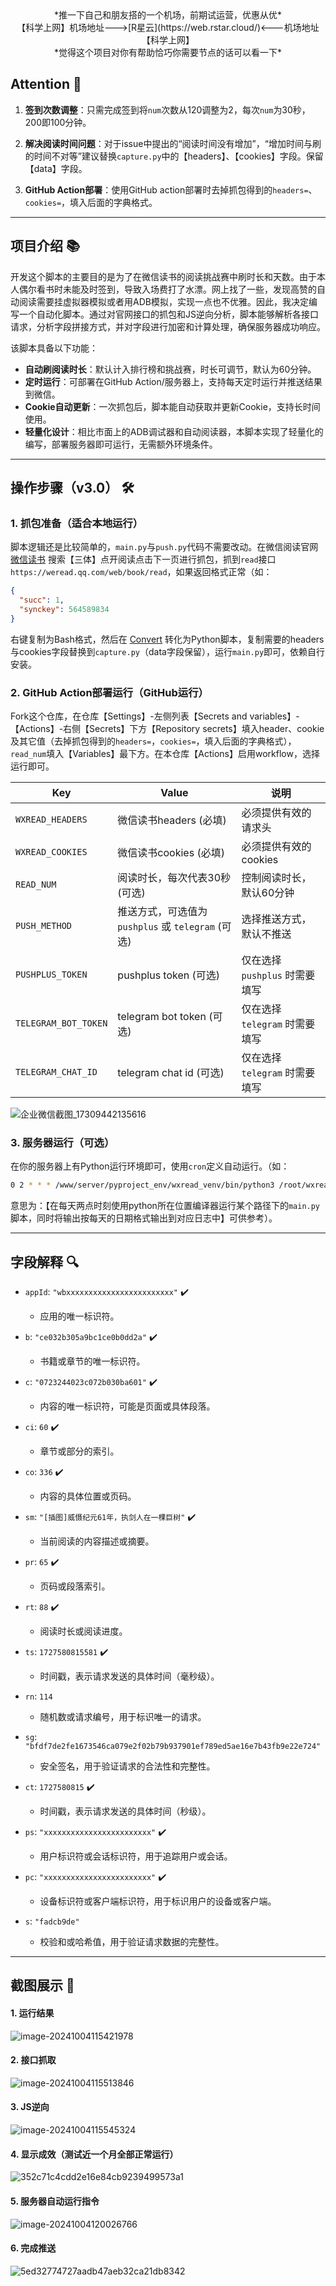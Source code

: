 <center>
*推一下自己和朋友搭的一个机场，前期试运营，优惠从优*<br>
【科学上网】机场地址--->[R星云](https://web.rstar.cloud/)<---机场地址【科学上网】<br>
*觉得这个项目对你有帮助恰巧你需要节点的话可以看一下*
</center>

   
## Attention 📢

1. **签到次数调整**：只需完成签到将`num`次数从120调整为2，每次`num`为30秒，200即100分钟。
   
2. **解决阅读时间问题**：对于issue中提出的“阅读时间没有增加”，“增加时间与刷的时间不对等”建议替换`capture.py`中的【headers】、【cookies】字段。保留【data】字段。

3. **GitHub Action部署**：使用GitHub action部署时去掉抓包得到的`headers=`、`cookies=`，填入后面的字典格式。

***
## 项目介绍 📚

开发这个脚本的主要目的是为了在微信读书的阅读挑战赛中刷时长和天数。由于本人偶尔看书时未能及时签到，导致入场费打了水漂。网上找了一些，发现高赞的自动阅读需要挂虚拟器模拟或者用ADB模拟，实现一点也不优雅。因此，我决定编写一个自动化脚本。通过对官网接口的抓包和JS逆向分析，脚本能够解析各接口请求，分析字段拼接方式，并对字段进行加密和计算处理，确保服务器成功响应。

该脚本具备以下功能：

- **自动刷阅读时长**：默认计入排行榜和挑战赛，时长可调节，默认为60分钟。
- **定时运行**：可部署在GitHub Action/服务器上，支持每天定时运行并推送结果到微信。
- **Cookie自动更新**：一次抓包后，脚本能自动获取并更新Cookie，支持长时间使用。
- **轻量化设计**：相比市面上的ADB调试器和自动阅读器，本脚本实现了轻量化的编写，部署服务器即可运行，无需额外环境条件。

***
## 操作步骤（v3.0） 🛠️

### 1. 抓包准备（适合本地运行）

脚本逻辑还是比较简单的，`main.py`与`push.py`代码不需要改动。在微信阅读官网 [微信读书](https://weread.qq.com/) 搜索【三体】点开阅读点击下一页进行抓包，抓到`read`接口 `https://weread.qq.com/web/book/read`，如果返回格式正常（如：

```json
{
  "succ": 1,
  "synckey": 564589834
}
```

右键复制为Bash格式，然后在 [Convert](https://curlconverter.com/python/) 转化为Python脚本，复制需要的headers与cookies字段替换到`capture.py`（data字段保留），运行`main.py`即可，依赖自行安装。

### 2. GitHub Action部署运行（GitHub运行）

Fork这个仓库，在仓库【Settings】-左侧列表【Secrets and variables】-【Actions】-右侧【Secrets】下方【Repository secrets】填入header、cookie及其它值（去掉抓包得到的`headers=`，`cookies=`，填入后面的字典格式），`read_num`填入【Variables】最下方。在本仓库【Actions】启用workflow，选择运行即可。

| Key                  | Value                                                             | 说明                                      |
|----------------------|-------------------------------------------------------------------|-------------------------------------------|
| `WXREAD_HEADERS`      | 微信读书headers (必填)                                            | 必须提供有效的请求头                     |
| `WXREAD_COOKIES`      | 微信读书cookies (必填)                                          | 必须提供有效的cookies                    |
| `READ_NUM`           | 阅读时长，每次代表30秒(可选)                                   | 控制阅读时长，默认60分钟                     |
| `PUSH_METHOD`        | 推送方式，可选值为 `pushplus` 或 `telegram` (可选)               | 选择推送方式，默认不推送                             |
| `PUSHPLUS_TOKEN`      | pushplus token (可选)                                           | 仅在选择 `pushplus` 时需要填写          |
| `TELEGRAM_BOT_TOKEN`  | telegram bot token (可选)                                       | 仅在选择 `telegram` 时需要填写         |
| `TELEGRAM_CHAT_ID`    | telegram chat id (可选)                                         | 仅在选择 `telegram` 时需要填写         |

![企业微信截图_17309442135616](https://github.com/user-attachments/assets/69694f8a-e6be-4c3a-820a-ac79ec2a22e5)

### 3. 服务器运行（可选）

在你的服务器上有Python运行环境即可，使用`cron`定义自动运行。（如：

```bash
0 2 * * * /www/server/pyproject_env/wxread_venv/bin/python3 /root/wxread/main.py >> /root/wxread/logs/$(date +\%y-\%m.\%d)_sout.log 2>&1
```

意思为：【在每天两点时刻使用python所在位置编译器运行某个路径下的`main.py`脚本，同时将输出按每天的日期格式输出到对应日志中】可供参考）。

***
## 字段解释 🔍

- `appId`: `"wbxxxxxxxxxxxxxxxxxxxxxxxx"` ✔️
  - 应用的唯一标识符。

- `b`: `"ce032b305a9bc1ce0b0dd2a"` ✔️
  - 书籍或章节的唯一标识符。

- `c`: `"0723244023c072b030ba601"` ✔️
  - 内容的唯一标识符，可能是页面或具体段落。

- `ci`: `60` ✔️
  - 章节或部分的索引。

- `co`: `336` ✔️
  - 内容的具体位置或页码。

- `sm`: `"[插图]威慑纪元61年，执剑人在一棵巨树"` ✔️
  - 当前阅读的内容描述或摘要。

- `pr`: `65` ✔️
  - 页码或段落索引。

- `rt`: `88` ✔️
  - 阅读时长或阅读进度。

- `ts`: `1727580815581` ✔️
  - 时间戳，表示请求发送的具体时间（毫秒级）。

- `rn`: `114`
  - 随机数或请求编号，用于标识唯一的请求。

- `sg`: `"bfdf7de2fe1673546ca079e2f02b79b937901ef789ed5ae16e7b43fb9e22e724"`
  - 安全签名，用于验证请求的合法性和完整性。

- `ct`: `1727580815` ✔️
  - 时间戳，表示请求发送的具体时间（秒级）。

- `ps`: `"xxxxxxxxxxxxxxxxxxxxxxxx"` ✔️
  - 用户标识符或会话标识符，用于追踪用户或会话。

- `pc`: `"xxxxxxxxxxxxxxxxxxxxxxxx"` ✔️
  - 设备标识符或客户端标识符，用于标识用户的设备或客户端。

- `s`: `"fadcb9de"`
  - 校验和或哈希值，用于验证请求数据的完整性。


***
## 截图展示 📸

#### 1. 运行结果

![image-20241004115421978](pic/image-20241004115421978.png)

#### 2. 接口抓取

![image-20241004115513846](pic/image-20241004115513846.png)

#### 3. JS逆向

![image-20241004115545324](pic/image-20241004115545324.png)

#### 4. 显示成效（测试近一个月全部正常运行）

![352c71c4cdd2e16e84cb9239499573a1](pic/352c71c4cdd2e16e84cb9239499573a.jpg)

#### 5. 服务器自动运行指令

![image-20241004120026766](pic/image-20241004120026766.png)

#### 6. 完成推送

![5ed32774727aadb47aeb32ca21db8342](pic/5ed32774727aadb47aeb32ca21db8342.jpg)
